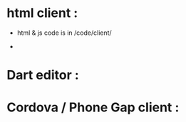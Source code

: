 
# html client : 

* html & js code is in /code/client/

* 


# Dart editor : 


# Cordova / Phone Gap client : 


